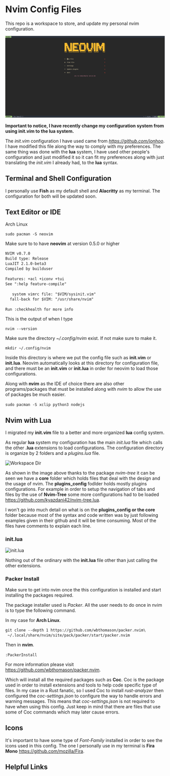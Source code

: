 # Nvim Config Files

This repo is a workspace to store, and update my personal nvim configuration. 

![Neovim Home](resources/neovim_home.png)

**Important to notice, I have recently change my configuration system from using init.vim to the lua system.**

The *init.vim* configuration I have used came from *https://github.com/jonhoo*. I have modified this file along the way to comply with my preferences. The same thing was done with the **lua** system, I have used other people's configuration and just modified it so it can fit my preferences along with just translating the *init.vim* I already had, to the **lua** syntax. 


## Terminal and Shell Configuration
I personally use **Fish** as my default shell and **Alacritty** as my terminal. The configuration for both will be updated soon. 

## Text Editor or IDE
Arch Linux
```
sudo pacman -S neovim
```

Make sure to to have **neovim** at version 0.5.0 or higher

```
NVIM v0.7.0
Build type: Release
LuaJIT 2.1.0-beta3
Compiled by builduser

Features: +acl +iconv +tui
See ":help feature-compile"

   system vimrc file: "$VIM/sysinit.vim"
  fall-back for $VIM: "/usr/share/nvim"

Run :checkhealth for more info
```
This is the output of when I type 
```
nvim --version
```

Make sure the directory *~/.config/nvim* exist. If not make sure to make it.
```
mkdir ~/.config/nvim
```
Inside this directory is where we put the config file such as **init.vim** or **init.lua**. Neovim automatically looks at this directory for configuration file, and there must be an **init.vim** or **init.lua** in order for neovim to load those configurations.

Along with **nvim** as the IDE of choice there are also other programs/packages that must be installed along with *nvim* to allow the use of packages be much easier.

``` sudo pacman -S xclip python3 nodejs ```


## Nvim with Lua

I migrated my **init.vim** file to a better and more organized **lua** config system.

As regular **lua** system my configuration has the main *init.lua* file which calls the other **.lua** extensions to load configurations. The configuration directory is organize by 2 folders and a *plugins.lua* file.

![Workspace Dir](resources/workspace.png)
 
As shown in the image above thanks to the package *nvim-tree* it can be seen we have a **core** folder which holds files that deal with the design and the usage of nvim. The **plugins_config** fodlder holds mostly plugins configurations. For example in order to setup the navigation of tabs and files by the use of **Nvim-Tree** some more configurations had to be loaded https://github.com/kyazdani42/nvim-tree.lua. 

I won't go into much detail on what is on the **plugins_config or the core** folder because most of the syntax and code written was by just following examples given in their github and it will be time consuming. Most of the files have comments to explain each line.

### init.lua
![init.lua](resources/init_lua.png)

Nothing out of the ordinary with the **init.lua** file other than just calling the other extensions.


### Packer Install
Make sure to get into nvim once the this configuration is installed and start installing the packages required. 

The package installer used is *Packer*. All the user needs to do once in nvim is to type the following command.


In my case for **Arch Linux**.

```
git clone --depth 1 https://github.com/wbthomason/packer.nvim\
 ~/.local/share/nvim/site/pack/packer/start/packer.nvim 
 ```

Then in **nvim**.
 
```:PackerInstall```

For more information please visit https://github.com/wbthomason/packer.nvim. 

Which will install all the required packages such as **Coc**. Coc is the package used in order to install extensions and tools to help code specific type of files. In my case in a Rust fanatic, so I used Coc to install *rust-analyzer* then configured the *coc-settings.json* to configure the way to handle errors and warning messages. This means that *coc-settings.json* is not required to have when using this config. Just keep in mind that there are files that use some of Coc commands which may later cause errors. 


## Icons

It's important to have some type of *Font-Family* installed in order to see the icons used in this config. The one I personally use in my terminal is **Fira Mono** https://github.com/mozilla/Fira. 

## Helpful Links

